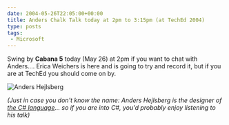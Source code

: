 ```yaml
---
date: 2004-05-26T22:05:00+00:00
title: Anders Chalk Talk today at 2pm to 3:15pm (at TechEd 2004)
type: posts
tags:
 - Microsoft
---
```

Swing by **Cabana 5** today (May 26) at 2pm if you want to chat with Anders.... Erica Weichers is here and is going to try and record it, but if you are at TechEd you should come on by.

![Anders Hejlsberg](/images/AndersChalkTalk.JPG)

_(Just in case you don't know the name: Anders Hejlsberg is the designer of_ [_the C# language_](https://msdn.microsoft.com/vcsharp/language)_... so if you are into C#, you'd probably enjoy listening to his talk)_
